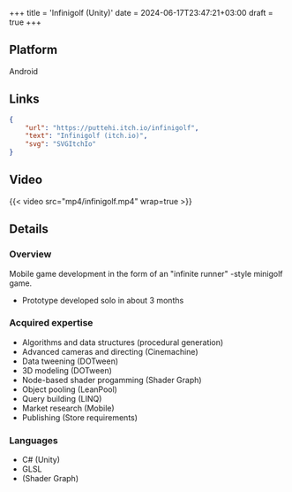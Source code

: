 +++
title = 'Infinigolf (Unity)'
date = 2024-06-17T23:47:21+03:00
draft = true
+++
## Platform

Android

## Links

```json
{
    "url": "https://puttehi.itch.io/infinigolf",
    "text": "Infinigolf (itch.io)",
    "svg": "SVGItchIo"
}
```

## Video

{{< video src="mp4/infinigolf.mp4" wrap=true >}}

## Details

### Overview

Mobile game development in the form of an "infinite runner" -style minigolf game.

- Prototype developed solo in about 3 months

### Acquired expertise

- Algorithms and data structures (procedural generation)
- Advanced cameras and directing (Cinemachine)
- Data tweening (DOTween)
- 3D modeling (DOTween)
- Node-based shader progamming (Shader Graph)
- Object pooling (LeanPool)
- Query building (LINQ)
- Market research (Mobile)
- Publishing (Store requirements)

### Languages

- C# (Unity)
- GLSL
- (Shader Graph)

